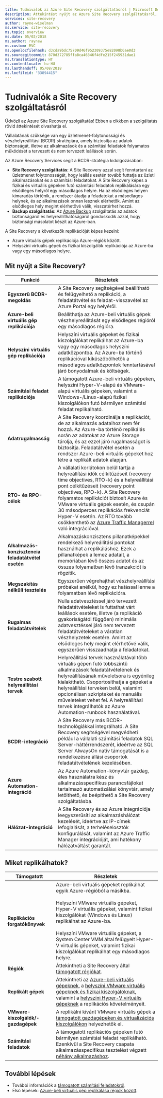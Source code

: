 ```yaml
---
title: Tudnivalók az Azure Site Recovery szolgáltatásról | Microsoft Docs
description: Áttekintést nyújt az Azure Site Recovery szolgáltatásról, és összefoglalja az üzembehelyezési forgatókönyveket.
services: site-recovery
author: rayne-wiselman
ms.service: site-recovery
ms.topic: overview
ms.date: 05/02/2018
ms.author: raynew
ms.custom: MVC
ms.openlocfilehash: d3cda9bdc75709d46f952309375e82098b6ae0d3
ms.sourcegitcommit: 870d372785ffa8ca46346f4dfe215f245931dae1
ms.translationtype: HT
ms.contentlocale: hu-HU
ms.lasthandoff: 05/08/2018
ms.locfileid: "33894415"
---
```

# <a name="about-site-recovery"></a>Tudnivalók a Site Recovery szolgáltatásról

Üdvözli az Azure Site Recovery szolgáltatás! Ebben a cikkben a szolgáltatás rövid áttekintését olvashatja el.

Vállalatának szüksége van egy üzletmenet-folytonossági és vészhelyreállítási (BCDR) stratégiára, amely biztosítja az adatok biztonságát, illetve az alkalmazások és a számítási feladatok folyamatos működését a tervezett és nem tervezett leállások során.

Az Azure Recovery Services segít a BCDR-stratégia kidolgozásában:

- **Site Recovery szolgáltatás**: A Site Recovery azzal segít fenntartani az üzletmenet folytonosságát, hogy leállás esetén tovább futtatja az üzleti alkalmazásokat és a számítási feladatokat. A Site Recovery képes a fizikai és virtuális gépeken futó számítási feladatok replikálására egy elsődleges helyről egy másodlagos helyre. Ha az elsődleges helyen kimaradás történik, a rendszer átadja a feladatokat a másodlagos helynek, és az alkalmazások onnan lesznek elérhetők. Amint az elsődleges hely megint elérhetővé válik, visszatérhet hozzá.  
- **Backup szolgáltatás**: Az [Azure Backup](https://docs.microsoft.com/azure/backup/) szolgáltatás az adatok biztonságáról és helyreállíthatóságáról gondoskodik azzal, hogy biztonsági másolatot készít az Azure-ban.

A Site Recovery a következők replikációját képes kezelni:

- Azure virtuális gépek replikációja Azure-régiók között.
- Helyszíni virtuális gépek és fizikai kiszolgálók replikációja az Azure-ba vagy egy másodlagos helyre.


## <a name="what-does-site-recovery-provide"></a>Mit nyújt a Site Recovery?


**Funkció** | **Részletek**
--- | ---
**Egyszerű BCDR-megoldás** | A Site Recovery segítségével beállítható és felügyelhető a replikáció, a feladatátvétel és feladat-visszavétel az Azure Portal egy helyéről.
**Azure-beli virtuális gép replikációja** | Beállíthatja az Azure-beli virtuális gépek vészhelyreállítását egy elsődleges régióról egy másodlagos régióra.
**Helyszíni virtuális gép replikációja** | Helyszíni virtuális gépeket és fizikai kiszolgálókat replikálhat az Azure-ba vagy egy másodlagos helyszíni adatközpontba. Az Azure-ba történő replikációval kiküszöbölhetők a másodlagos adatközpontok fenntartásával járó bonyodalmak és költségek.
**Számítási feladat replikációja** | A támogatott Azure-beli virtuális gépeken, helyszíni Hyper-V-alapú és VMware-alapú virtuális gépeken, valamint a Windows-/Linux-alapú fizikai kiszolgálókon futó bármilyen számítási feladat replikálható.
**Adatrugalmasság** | A Site Recovery koordinálja a replikációt, de az alkalmazás adataihoz nem fér hozzá. Az Azure-ba történő replikálás során az adatokat az Azure Storage tárolja, és az ezzel járó rugalmasságot is biztosítja. Feladatátvétel esetén a rendszer Azure-beli virtuális gépeket hoz létre a replikált adatok alapján.
**RTO- és RPO-célok** | A vállalati korlátokon belül tartja a helyreállítási idők célkitűzéseit (recovery time objectives, RTO-k) és a helyreállítási pont célkitűzéseit (recovery point objectives, RPO-k). A Site Recovery folyamatos replikációt biztosít Azure és VMware virtuális gépek esetén, és csupán 30 másodperces replikációs frekvenciát Hyper-V esetén. Az RTO tovább csökkenthető az [Azure Traffic Managerrel](https://azure.microsoft.com/blog/reduce-rto-by-using-azure-traffic-manager-with-azure-site-recovery/) való integrációval.
**Alkalmazás-konzisztencia feladatátvétel esetén** | Alkalmazáskonzisztens pillanatképekkel rendelkező helyreállítási pontokat használhat a replikáláshoz. Ezek a pillanatképek a lemez adatait, a memóriában lévő összes adatot és az összes folyamatban lévő tranzakciót is rögzítik.
**Megszakítás nélküli tesztelés** | Egyszerűen végrehajthat vészhelyreállítási próbákat anélkül, hogy ez hatással lenne a folyamatban lévő replikációra.
**Rugalmas feladatátvételek** | Nulla adatvesztéssel járó tervezett feladatátvételeket is futtathat várt leállások esetére, illetve (a replikáció gyakoriságától függően) minimális adatvesztéssel járó nem tervezett feladatátvételeket a váratlan vészhelyzetek esetére. Amint az elsődleges hely megint elérhetővé válik, egyszerűen visszaadhatja a feladatokat.
**Testre szabott helyreállítási tervek** | Helyreállítási tervek használatával több virtuális gépen futó többszintű alkalmazások feladatátvételének és helyreállításának műveletsora is egyénileg kialakítható. Csoportosíthatja a gépeket a helyreállítási terveken belül, valamint opcionálisan szkripteket és manuális műveleteket vehet fel. A helyreállítási tervek integrálhatók az Azure Automation-runbook használatával.
**BCDR-integráció** | A Site Recovery más BCDR-technológiákkal integrálható. A Site Recovery segítségével megvédheti például a vállalati számítási feladatok SQL Server-háttérrendszerét, ideértve az SQL Server AlwaysOn natív támogatását is a rendelkezésre állási csoportok feladatátvételének kezelésében.
**Azure Automation-integráció** | Az Azure Automation-könyvtár gazdag, éles használatra kész és alkalmazásspecifikus parancsfájlokat tartalmazó automatizálási könyvtár, amely letölthető, és beépíthető a Site Recovery szolgáltatásba.
**Hálózat-integráció** | A Site Recovery és az Azure integrációja leegyszerűsíti az alkalmazáshálózat kezelését, ideértve az IP-címek lefoglalását, a terheléselosztók konfigurálását, valamint az Azure Traffic Manager integrációját, ami hatékony hálózatváltást garantál.


## <a name="what-can-i-replicate"></a>Miket replikálhatok?

**Támogatott** | **Részletek**
--- | ---
**Replikációs forgatókönyvek** | Azure-beli virtuális gépeket replikálhat egyik Azure-régióból a másikba.<br/><br/>  Helyszíni VMware virtuális gépeket, Hyper-V virtuális gépeket, valamint fizikai kiszolgálókat (Windows és Linux) replikálhat az Azure-ba.<br/><br/> Helyszíni VMware virtuális gépeket, a System Center VMM által felügyelt Hyper-V virtuális gépeket, valamint fizikai kiszolgálókat replikálhat egy másodlagos helyre.
**Régiók** | Áttekintheti a Site Recovery által [támogatott régiókat](https://azure.microsoft.com/regions/services/). |
**Replikált gépek** | Áttekintheti az [Azure-beli virtuális gépeknek](azure-to-azure-support-matrix.md#support-for-replicated-machine-os-versions), a [helyszíni VMware virtuális gépeknek és fizikai kiszolgálóknak](vmware-physical-azure-support-matrix.md#replicated-machines), valamint a [helyszíni Hyper-V virtuális gépeknek](hyper-v-azure-support-matrix.md#replicated-vms) a replikációs követelményeit.
**VMware-kiszolgálók/-gazdagépek** | A replikálni kívánt VMware virtuális gépek a [támogatott gazdagépeken és virtualizációs kiszolgálókon](vmware-physical-azure-support-matrix.md) helyezhetők el.
**Számítási feladatok** | A támogatott replikációs gépeken futó bármilyen számítási feladat replikálható. Ezenkívül a Site Recovery csapata alkalmazásspecifikus tesztelést végzett [néhány alkalmazáshoz](site-recovery-workload.md#workload-summary).



## <a name="next-steps"></a>További lépések
* További információk a [támogatott számítási feladatokról](site-recovery-workload.md).
* Első lépések: [Azure-beli virtuális gép replikálása régiók között](azure-to-azure-quickstart.md). 
